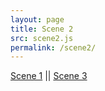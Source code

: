 ```yaml
---
layout: page
title: Scene 2
src: scene2.js
permalink: /scene2/
---
```

<div id="canvas2">
</div>

[Scene 1](/) ||
[Scene 3](/scene3/)
